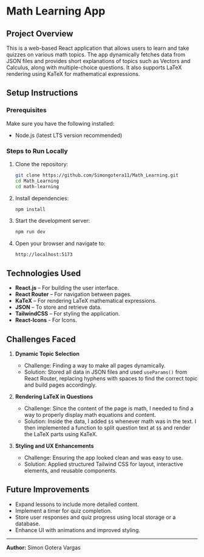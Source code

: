 # Math Learning App

## Project Overview

This is a web-based React application that allows users to learn and take quizzes on various math topics. 
The app dynamically fetches data from JSON files and provides short explanations of topics such as Vectors and Calculus, along with multiple-choice 
questions. It also supports LaTeX rendering using KaTeX for mathematical expressions.

## Setup Instructions

### Prerequisites

Make sure you have the following installed:

- Node.js (latest LTS version recommended)

### Steps to Run Locally

1. Clone the repository:

   ```bash
   git clone https://github.com/Simongotera11/Math_Learning.git 
   cd Math_Learning
   cd math-learning
   ```

2. Install dependencies:

   ```bash
   npm install
   ```


3. Start the development server:

   ```bash
   npm run dev
   ```

 

4. Open your browser and navigate to:

   ```
   http://localhost:5173
   ```

## Technologies Used

- **React.js** – For building the user interface.
- **React Router** – For navigation between pages.
- **KaTeX** – For rendering LaTeX mathematical expressions.
- **JSON** – To store and retrieve data.
- **TailwindCSS** – For styling the application.
- **React-Icons** - For Icons.

## Challenges Faced 

1. **Dynamic Topic Selection**

   - Challenge: Finding a way to make all pages dynamically.
   - Solution: Stored all data in JSON files and used `useParams()` from React Router, replacing hyphens with spaces to find the correct topic and build pages accordingly.

2. **Rendering LaTeX in Questions**

   - Challenge: Since the content of the page is math, I needed to find a way to properly display math equations and content.
   - Solution: Inside the data, I added `$$` whenever math was in the text. I then implemented a function to split question text at `$$` and render the LaTeX parts using KaTeX.


3. **Styling and UX Enhancements**

   - Challenge: Ensuring the app looked clean and was easy to use.
   - Solution: Applied structured Tailwind CSS for layout, interactive elements, and reusable components.

## Future Improvements

- Expand lessons to include more detailed content.
- Implement a timer for quiz completion.
- Store user responses and quiz progress using local storage or a database.
- Enhance UI with animations and improved styling.


---

**Author:** Simon Gotera Vargas



